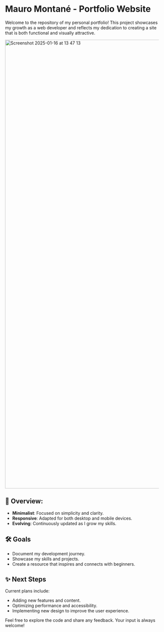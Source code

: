 # Mauro Montané - Portfolio Website
Welcome to the repository of my personal portfolio! This project showcases my growth as a web developer and reflects my dedication to creating a site that is both functional and visually attractive.

<img width="1470" alt="Screenshot 2025-01-16 at 13 47 13" src="https://github.com/user-attachments/assets/8901149a-3b6d-47b3-9276-118e9223a0d4" />

## 📝 Overview:
- **Minimalist**: Focused on simplicity and clarity.  
- **Responsive**: Adapted for both desktop and mobile devices.  
- **Evolving**: Continuously updated as I grow my skills.  

## 🛠 Goals  
- Document my development journey.  
- Showcase my skills and projects.  
- Create a resource that inspires and connects with beginners.  

## ✨ Next Steps  
Current plans include:  
- Adding new features and content.  
- Optimizing performance and accessibility.  
- Implementing new design to improve the user experience.  

Feel free to explore the code and share any feedback. Your input is always welcome! 
